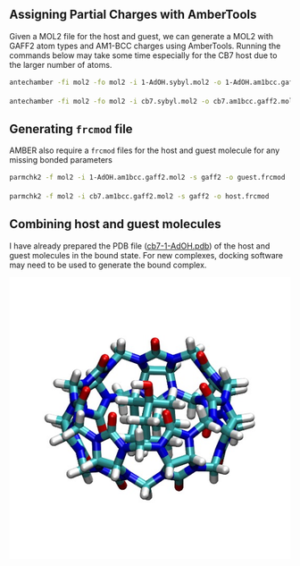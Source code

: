 ## Assigning Partial Charges with AmberTools
Given a MOL2 file for the host and guest, we can generate a MOL2 with GAFF2 atom types and AM1-BCC charges using AmberTools. Running the commands below may take some time especially for the CB7 host due to the larger number of atoms. 
```bash
antechamber -fi mol2 -fo mol2 -i 1-AdOH.sybyl.mol2 -o 1-AdOH.am1bcc.gaff2.mol2 -at gaff2 -c bcc -nc 0 -rn AMT -pf y

antechamber -fi mol2 -fo mol2 -i cb7.sybyl.mol2 -o cb7.am1bcc.gaff2.mol2 -at gaff2 -c bcc -nc 0 -pl 10 -rn CB7 -pf y 
```

## Generating `frcmod` file
AMBER also require a `frcmod` files for the host and guest molecule for any missing bonded parameters
```bash
parmchk2 -f mol2 -i 1-AdOH.am1bcc.gaff2.mol2 -s gaff2 -o guest.frcmod

parmchk2 -f mol2 -i cb7.am1bcc.gaff2.mol2 -s gaff2 -o host.frcmod
```

## Combining host and guest molecules
I have already prepared the PDB file ([cb7-1-AdOH.pdb](cb7-1-AdOH.pdb)) of the host and guest molecules in the bound state. For new complexes, docking software may need to be used to generate the bound complex.

![](hg_complex.jpg)
